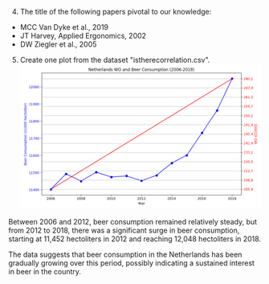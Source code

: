4. The title of the following papers pivotal to our knowledge:
* MCC Van Dyke et al., 2019
* JT Harvey, Applied Ergonomics, 2002
* DW Ziegler et al., 2005

5. Create one plot from the dataset "istherecorrelation.csv".
![beer](beer_consumption.png "Beer consumpution in NL")

Between 2006 and 2012, beer consumption remained relatively steady, but from 2012 to 2018, there was a significant surge in beer consumption, starting at 11,452 hectoliters in 2012 and reaching 12,048 hectoliters in 2018.

The data suggests that beer consumption in the Netherlands has been gradually growing over this period, possibly indicating a sustained interest in beer in the country.
